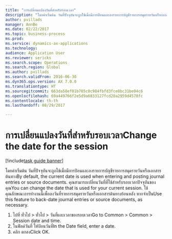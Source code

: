 ```yaml
--- 
title: "การเปลี่ยนแปลงวันที่สำหรับรอบเวลา"
description: "โดยค่าเริ่มต้น วันที่ปัจจุบันจะถูกใช้เมื่อมีการป้อนและลงรายการบัญชีรายการสมุดรายวันหรือเอกสารต้นทาง"
author: pvillads
manager: AnnBe
ms.date: 02/22/2017
ms.topic: business-process
ms.prod: 
ms.service: dynamics-ax-applications
ms.technology: 
audience: Application User
ms.reviewer: sericks
ms.search.scope: Operations
ms.search.region: Global
ms.author: pvillads
ms.search.validFrom: 2016-06-30
ms.dyn365.ops.version: AX 7.0.0
ms.translationtype: HT
ms.sourcegitcommit: 663da58ef01b705c0c984fbfd3fce8bc31be04c6
ms.openlocfilehash: 69a449766f2e5d9a6833127fcd28a2959d4578fc
ms.contentlocale: th-th
ms.lasthandoff: 08/29/2017

---
```

# <a name="change-the-date-for-the-session"></a><span data-ttu-id="95277-103">การเปลี่ยนแปลงวันที่สำหรับรอบเวลา</span><span class="sxs-lookup"><span data-stu-id="95277-103">Change the date for the session</span></span>

[!include[task guide banner](../../includes/task-guide-banner.md)]

<span data-ttu-id="95277-104">โดยค่าเริ่มต้น วันที่ปัจจุบันจะถูกใช้เมื่อมีการป้อนและลงรายการบัญชีรายการสมุดรายวันหรือเอกสารต้นทาง</span><span class="sxs-lookup"><span data-stu-id="95277-104">By default, the current date is used when entering and posting journal entries or source documents.</span></span> <span data-ttu-id="95277-105">คุณสามารถเปลี่ยนวันที่ที่ใช้สำหรับรอบเวลาปัจจุบันของคุณ</span><span class="sxs-lookup"><span data-stu-id="95277-105">You can change the date that is used for your current session.</span></span> <span data-ttu-id="95277-106">ใช้คุณลักษณะการทำงานนี้เพื่อลงวันที่รายการสมุดรายวันหรือเอกสารต้นทางย้อนหลัง หากจำเป็น</span><span class="sxs-lookup"><span data-stu-id="95277-106">Use this feature to back-date journal entries or source documents, as necessary.</span></span>

1. <span data-ttu-id="95277-107">ไปที่ ทั่วไป > ทั่วไป > วันที่และเวลาของรอบเวลา</span><span class="sxs-lookup"><span data-stu-id="95277-107">Go to Common > Common > Session date and time.</span></span>
2. <span data-ttu-id="95277-108">ในฟิลด์วันที่ ให้ป้อนวันที่</span><span class="sxs-lookup"><span data-stu-id="95277-108">In the Date field, enter a date.</span></span>
3. <span data-ttu-id="95277-109">คลิก ตกลง</span><span class="sxs-lookup"><span data-stu-id="95277-109">Click OK.</span></span>


